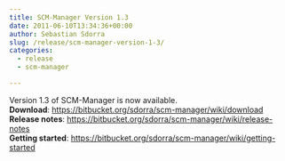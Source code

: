 ```yaml
---
title: SCM-Manager Version 1.3
date: 2011-06-10T13:34:36+00:00
author: Sebastian Sdorra
slug: /release/scm-manager-version-1-3/
categories:
  - release
  - scm-manager

---
```

Version 1.3 of SCM-Manager is now available.  
**Download**: <a rel="nofollow" href="http://www.google.com/url?sa=D&q=https://bitbucket.org/sdorra/scm-manager/wiki/download" target="_blank">https&#x3A;//bitbucket.org/sdorra/scm-manager/wiki/download</a>  
**Release notes**: <a rel="nofollow" href="http://www.google.com/url?sa=D&q=https://bitbucket.org/sdorra/scm-manager/wiki/release-notes" target="_blank">https&#x3A;//bitbucket.org/sdorra/scm-manager/wiki/release-notes</a>  
**Getting started**: <a rel="nofollow" href="http://www.google.com/url?sa=D&q=https://bitbucket.org/sdorra/scm-manager/wiki/getting-started" target="_blank">https&#x3A;//bitbucket.org/sdorra/scm-manager/wiki/getting-started</a>

